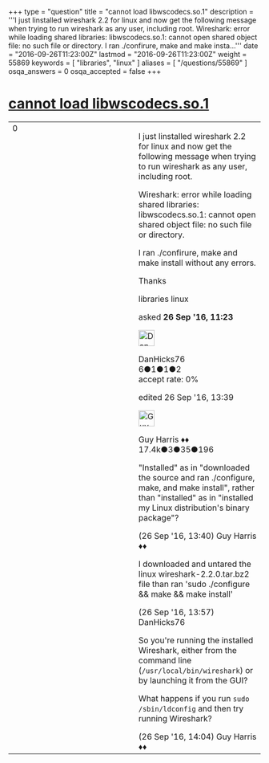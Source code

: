 +++
type = "question"
title = "cannot load libwscodecs.so.1"
description = '''I just linstalled wireshark 2.2 for linux and now get the following message when trying to run wireshark as any user, including root.  Wireshark: error while loading shared libraries: libwscodecs.so.1: cannot open shared object file: no such file or directory.  I ran ./confirure, make and make insta...'''
date = "2016-09-26T11:23:00Z"
lastmod = "2016-09-26T11:23:00Z"
weight = 55869
keywords = [ "libraries", "linux" ]
aliases = [ "/questions/55869" ]
osqa_answers = 0
osqa_accepted = false
+++

<div class="headNormal">

# [cannot load libwscodecs.so.1](/questions/55869/cannot-load-libwscodecsso1)

</div>

<div id="main-body">

<div id="askform">

<table id="question-table" style="width:100%;"><colgroup><col style="width: 50%" /><col style="width: 50%" /></colgroup><tbody><tr class="odd"><td style="width: 30px; vertical-align: top"><div class="vote-buttons"><div id="post-55869-score" class="post-score" title="current number of votes">0</div><div id="favorite-count" class="favorite-count"></div></div></td><td><div id="item-right"><div class="question-body"><p>I just linstalled wireshark 2.2 for linux and now get the following message when trying to run wireshark as any user, including root.</p><p>Wireshark: error while loading shared libraries: libwscodecs.so.1: cannot open shared object file: no such file or directory.</p><p>I ran ./confirure, make and make install without any errors.</p><p>Thanks</p></div><div id="question-tags" class="tags-container tags">libraries linux</div><div id="question-controls" class="post-controls"></div><div class="post-update-info-container"><div class="post-update-info post-update-info-user"><p>asked <strong>26 Sep '16, 11:23</strong></p><img src="https://secure.gravatar.com/avatar/c55a2415a2e26ce60bcc15bda115362b?s=32&amp;d=identicon&amp;r=g" class="gravatar" width="32" height="32" alt="DanHicks76&#39;s gravatar image" /><p>DanHicks76<br />
<span class="score" title="6 reputation points">6</span><span title="1 badges"><span class="badge1">●</span><span class="badgecount">1</span></span><span title="1 badges"><span class="silver">●</span><span class="badgecount">1</span></span><span title="2 badges"><span class="bronze">●</span><span class="badgecount">2</span></span><br />
<span class="accept_rate" title="Rate of the user&#39;s accepted answers">accept rate:</span> <span title="DanHicks76 has no accepted answers">0%</span></p></div><div class="post-update-info post-update-info-edited"><p>edited 26 Sep '16, 13:39</p><img src="https://secure.gravatar.com/avatar/f93de7000747ab5efb5acd3034b2ebd7?s=32&amp;d=identicon&amp;r=g" class="gravatar" width="32" height="32" alt="Guy%20Harris&#39;s gravatar image" /><p>Guy Harris ♦♦<br />
<span class="score" title="17443 reputation points"><span>17.4k</span></span><span title="3 badges"><span class="badge1">●</span><span class="badgecount">3</span></span><span title="35 badges"><span class="silver">●</span><span class="badgecount">35</span></span><span title="196 badges"><span class="bronze">●</span><span class="badgecount">196</span></span></p></div></div><div id="comments-container-55869" class="comments-container"><span id="55876"></span><div id="comment-55876" class="comment"><div id="post-55876-score" class="comment-score"></div><div class="comment-text"><p>"Installed" as in "downloaded the source and ran ./configure, make, and make install", rather than "installed" as in "installed my Linux distribution's binary package"?</p></div><div id="comment-55876-info" class="comment-info"><span class="comment-age">(26 Sep '16, 13:40)</span> Guy Harris ♦♦</div></div><span id="55879"></span><div id="comment-55879" class="comment"><div id="post-55879-score" class="comment-score"></div><div class="comment-text"><p>I downloaded and untared the linux wireshark-2.2.0.tar.bz2 file than ran 'sudo ./configure &amp;&amp; make &amp;&amp; make install'</p></div><div id="comment-55879-info" class="comment-info"><span class="comment-age">(26 Sep '16, 13:57)</span> DanHicks76</div></div><span id="55880"></span><div id="comment-55880" class="comment"><div id="post-55880-score" class="comment-score"></div><div class="comment-text"><p>So you're running the installed Wireshark, either from the command line (<code>/usr/local/bin/wireshark</code>) or by launching it from the GUI?</p><p>What happens if you run <code>sudo /sbin/ldconfig</code> and then try running Wireshark?</p></div><div id="comment-55880-info" class="comment-info"><span class="comment-age">(26 Sep '16, 14:04)</span> Guy Harris ♦♦</div></div></div><div id="comment-tools-55869" class="comment-tools"></div><div class="clear"></div><div id="comment-55869-form-container" class="comment-form-container"></div><div class="clear"></div></div></td></tr></tbody></table>

</div>

</div>

